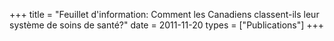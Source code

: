 +++
title = "Feuillet d'information: Comment les Canadiens classent-ils leur système de soins de santé?"
date = 2011-11-20
types = ["Publications"]
+++
